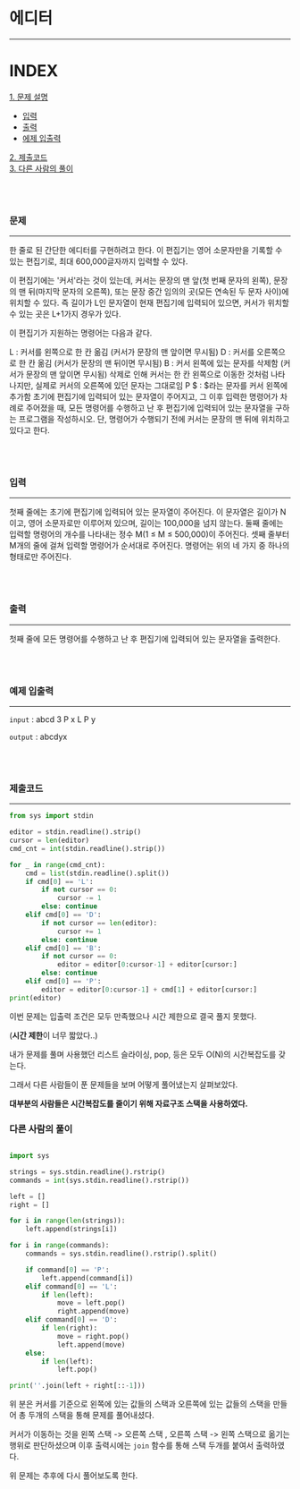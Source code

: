 # 에디터
---

# INDEX
[1. 문제 설명](#문제)
-   [입력](#입력)
-   [출력](#출력)
-   [에제 입출력](#예제-입출력)

[2. 제출코드](#제출코드)<br>
[3. 다른 사람의 풀이](#다른-사람의-풀이)

<br><br>

### 문제
---

한 줄로 된 간단한 에디터를 구현하려고 한다. 이 편집기는 영어 소문자만을 기록할 수 있는 편집기로, 최대 600,000글자까지 입력할 수 있다.

이 편집기에는 '커서'라는 것이 있는데, 커서는 문장의 맨 앞(첫 번째 문자의 왼쪽), 문장의 맨 뒤(마지막 문자의 오른쪽), 또는 문장 중간 임의의 곳(모든 연속된 두 문자 사이)에 위치할 수 있다. 즉 길이가 L인 문자열이 현재 편집기에 입력되어 있으면, 커서가 위치할 수 있는 곳은 L+1가지 경우가 있다.

이 편집기가 지원하는 명령어는 다음과 같다.

L : 커서를 왼쪽으로 한 칸 옮김 (커서가 문장의 맨 앞이면 무시됨)
D : 커서를 오른쪽으로 한 칸 옮김 (커서가 문장의 맨 뒤이면 무시됨)
B : 커서 왼쪽에 있는 문자를 삭제함 (커서가 문장의 맨 앞이면 무시됨)
삭제로 인해 커서는 한 칸 왼쪽으로 이동한 것처럼 나타나지만, 실제로 커서의 오른쪽에 있던 문자는 그대로임
P $ : $라는 문자를 커서 왼쪽에 추가함
초기에 편집기에 입력되어 있는 문자열이 주어지고, 그 이후 입력한 명령어가 차례로 주어졌을 때, 모든 명령어를 수행하고 난 후 편집기에 입력되어 있는 문자열을 구하는 프로그램을 작성하시오. 단, 명령어가 수행되기 전에 커서는 문장의 맨 뒤에 위치하고 있다고 한다.

<br> <br>

### 입력
---
첫째 줄에는 초기에 편집기에 입력되어 있는 문자열이 주어진다. 이 문자열은 길이가 N이고, 영어 소문자로만 이루어져 있으며, 길이는 100,000을 넘지 않는다. 둘째 줄에는 입력할 명령어의 개수를 나타내는 정수 M(1 ≤ M ≤ 500,000)이 주어진다. 셋째 줄부터 M개의 줄에 걸쳐 입력할 명령어가 순서대로 주어진다. 명령어는 위의 네 가지 중 하나의 형태로만 주어진다.

<br> <br>

### 출력
---
첫째 줄에 모든 명령어를 수행하고 난 후 편집기에 입력되어 있는 문자열을 출력한다.

<br><br>

### 예제 입출력
---
`input` : 
abcd
3
P x
L
P y

`output` :
abcdyx

<br><br>

### 제출코드
---
```python
from sys import stdin

editor = stdin.readline().strip()
cursor = len(editor)
cmd_cnt = int(stdin.readline().strip())

for _ in range(cmd_cnt):
    cmd = list(stdin.readline().split())
    if cmd[0] == 'L':
        if not cursor == 0:
            cursor -= 1
        else: continue
    elif cmd[0] == 'D':
        if not cursor == len(editor):
            cursor += 1
        else: continue
    elif cmd[0] == 'B':
        if not cursor == 0:
            editor = editor[0:cursor-1] + editor[cursor:]
        else: continue
    elif cmd[0] == 'P':
        editor = editor[0:cursor-1] + cmd[1] + editor[cursor:]
print(editor)
```

이번 문제는 입출력 조건은 모두 만족했으나 시간 제한으로 결국 풀지 못했다.

(**시간 제한**이 너무 짧았다..)

내가 문제를 풀며 사용했던 리스트 슬라이싱, pop, 등은 모두 O(N)의 시간복잡도를 갖는다.

그래서 다른 사람들이 푼 문제들을 보며 어떻게 풀어냈는지 살펴보았다.

**대부분의 사람들은 시간복잡도를 줄이기 위해 자료구조 스택을 사용하였다.** 


### 다른 사람의 풀이
```python

import sys

strings = sys.stdin.readline().rstrip()
commands = int(sys.stdin.readline().rstrip())

left = []
right = []

for i in range(len(strings)):
    left.append(strings[i])

for i in range(commands):
    commands = sys.stdin.readline().rstrip().split()

    if command[0] == 'P':
        left.append(command[i])
    elif command[0] == 'L':
        if len(left):
            move = left.pop()
            right.append(move)
    elif command[0] == 'D':
        if len(right):
            move = right.pop()
            left.append(move)
    else:
        if len(left):
            left.pop()

print(''.join(left + right[::-1]))
```

위 분은 커서를 기준으로 왼쪽에 있는 값들의 스택과 오른쪽에 있는 값들의 스택을 만들어 총 두개의 스택을 통해 문제를 풀어내셨다.

커서가 이동하는 것을 왼쪽 스택 -> 오른쪽 스택 , 오른쪽 스택 -> 왼쪽 스택으로 옮기는 행위로 판단하셨으며 이후 출력시에는 `join` 함수를 통해 스택 두개를 붙여서 출력하였다.

위 문제는 추후에 다시 풀어보도록 한다.

